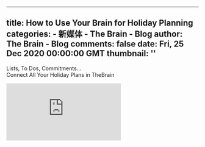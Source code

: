 
---
title: How to Use Your Brain for Holiday Planning
categories: 
    - 新媒体
    - The Brain - Blog
author: The Brain - Blog
comments: false
date: Fri, 25 Dec 2020 00:00:00 GMT
thumbnail: ''
---

<div>   
<div class="center">
        <p>Lists, To Dos, Commitments…<br>
Connect All Your Holiday Plans in TheBrain</p>
      </div>
      <iframe class="blogVideo" src="https://www.youtube.com/embed/SiA5hChTD8I?rel=0&showinfo=0&autoplay=0" frameborder="0" allowfullscreen></iframe>
    
    
</div>
            